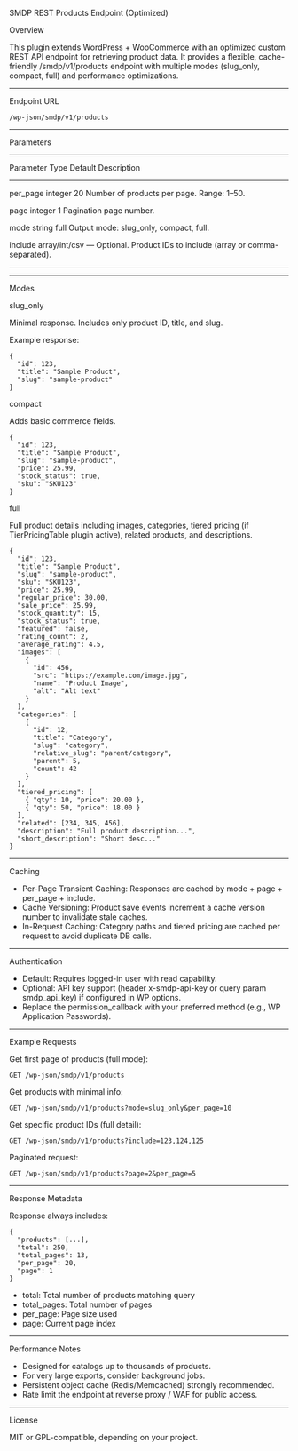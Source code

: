 SMDP REST Products Endpoint (Optimized)

Overview

This plugin extends WordPress + WooCommerce with an optimized custom
REST API endpoint for retrieving product data.
It provides a flexible, cache-friendly /smdp/v1/products endpoint with
multiple modes (slug_only, compact, full) and performance optimizations.

---

Endpoint URL

    /wp-json/smdp/v1/products

---

Parameters

---

Parameter Type Default Description

---

per_page integer 20 Number of products
per page. Range:
1–50.

page integer 1 Pagination page
number.

mode string full Output mode:
slug_only, compact,
full.

include array/int/csv — Optional. Product
IDs to include
(array or
comma-separated).

---

---

Modes

slug_only

Minimal response. Includes only product ID, title, and slug.

Example response:

    {
      "id": 123,
      "title": "Sample Product",
      "slug": "sample-product"
    }

compact

Adds basic commerce fields.

    {
      "id": 123,
      "title": "Sample Product",
      "slug": "sample-product",
      "price": 25.99,
      "stock_status": true,
      "sku": "SKU123"
    }

full

Full product details including images, categories, tiered pricing (if
TierPricingTable plugin active), related products, and descriptions.

    {
      "id": 123,
      "title": "Sample Product",
      "slug": "sample-product",
      "sku": "SKU123",
      "price": 25.99,
      "regular_price": 30.00,
      "sale_price": 25.99,
      "stock_quantity": 15,
      "stock_status": true,
      "featured": false,
      "rating_count": 2,
      "average_rating": 4.5,
      "images": [
        {
          "id": 456,
          "src": "https://example.com/image.jpg",
          "name": "Product Image",
          "alt": "Alt text"
        }
      ],
      "categories": [
        {
          "id": 12,
          "title": "Category",
          "slug": "category",
          "relative_slug": "parent/category",
          "parent": 5,
          "count": 42
        }
      ],
      "tiered_pricing": [
        { "qty": 10, "price": 20.00 },
        { "qty": 50, "price": 18.00 }
      ],
      "related": [234, 345, 456],
      "description": "Full product description...",
      "short_description": "Short desc..."
    }

---

Caching

- Per-Page Transient Caching: Responses are cached by
  mode + page + per_page + include.
- Cache Versioning: Product save events increment a cache version
  number to invalidate stale caches.
- In-Request Caching: Category paths and tiered pricing are cached per
  request to avoid duplicate DB calls.

---

Authentication

- Default: Requires logged-in user with read capability.
- Optional: API key support (header x-smdp-api-key or query param
  smdp_api_key) if configured in WP options.
- Replace the permission_callback with your preferred method (e.g., WP
  Application Passwords).

---

Example Requests

Get first page of products (full mode):

    GET /wp-json/smdp/v1/products

Get products with minimal info:

    GET /wp-json/smdp/v1/products?mode=slug_only&per_page=10

Get specific product IDs (full detail):

    GET /wp-json/smdp/v1/products?include=123,124,125

Paginated request:

    GET /wp-json/smdp/v1/products?page=2&per_page=5

---

Response Metadata

Response always includes:

    {
      "products": [...],
      "total": 250,
      "total_pages": 13,
      "per_page": 20,
      "page": 1
    }

- total: Total number of products matching query
- total_pages: Total number of pages
- per_page: Page size used
- page: Current page index

---

Performance Notes

- Designed for catalogs up to thousands of products.
- For very large exports, consider background jobs.
- Persistent object cache (Redis/Memcached) strongly recommended.
- Rate limit the endpoint at reverse proxy / WAF for public access.

---

License

MIT or GPL-compatible, depending on your project.
